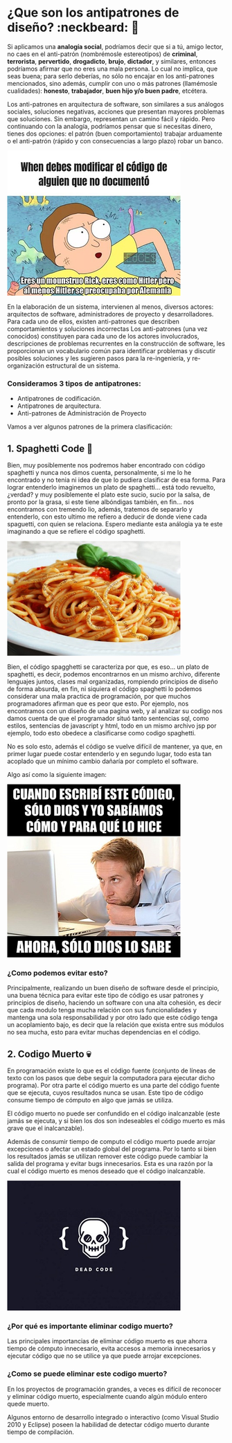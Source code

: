 # ¿Que son los antipatrones de diseño? :neckbeard: :ghost:

Si aplicamos una **analogía social**, podríamos decir que si a tú, amigo lector, no caes en el anti-patrón (nombrémosle estereotipos) de **criminal**, **terrorista**, **pervertido**, **drogadicto**, **brujo**, **dictador**, y similares, entonces podríamos afirmar que no eres una mala persona. Lo cual no implica, que seas buena; para serlo deberías, no sólo no encajar en los anti-patrones mencionados, sino además, cumplir con uno o más patrones (llamémosle cualidades): **honesto**, **trabajador**, **buen hijo y/o buen padre**, etcétera.

Los anti-patrones en arquitectura de software, son similares a sus análogos sociales, soluciones negativas, acciones que presentan mayores problemas que soluciones. Sin embargo, representan un camino fácil y rápido. Pero continuando con la analogía, podríamos pensar que si necesitas dinero, tienes dos opciones: el patrón (buen comportamiento) trabajar arduamente o el anti-patrón (rápido y con consecuencias a largo plazo) robar un banco.

![morty](images/present.jpg)


En la elaboración de un sistema, intervienen al menos, diversos actores: arquitectos de software, administradores de proyecto y desarrolladores. Para cada uno de ellos, existen anti-patrones que describen comportamientos y soluciones incorrectas Los anti-patrones (una vez conocidos) constituyen para cada uno de los actores involucrados, descripciones de problemas recurrentes en la construcción de software, les proporcionan un vocabulario común para identificar problemas y discutir posibles soluciones y les sugieren pasos para la re-ingeniería, y re-organización estructural de un sistema.

### Consideramos 3 tipos de antipatrones: 
- Antipatrones de codificación.
- Antipatrones de arquitectura.
- Anti-patrones de Administración de Proyecto

Vamos a ver algunos patrones de la primera clasificación:
## 1.  Spaghetti Code :spaghetti:
Bien, muy posiblemente nos podremos haber encontrado con código spaghetti y nunca nos dimos cuenta, personalmente, si me lo he encontrado y no tenia ni idea de que lo pudiera clasificar de esa forma. Para lograr entenderlo imaginemos un plato de spaghetti... está todo revuelto, ¿verdad? y muy posiblemente el plato este sucio, sucio por la salsa, de pronto por la grasa, si este tiene albóndigas también, en fin... nos encontramos con tremendo lio, además, tratemos de separarlo y entenderlo, con esto ultimo me refiero a deducir de donde viene cada spaguetti, con quien se relaciona. Espero mediante esta análogia ya te este imaginando a que se refiere el código spaghetti.

![morty](images/spa.jpg)

Bien, el código spagghetti se caracteriza por que, es eso... un plato de spaghetti, es decir, podemos encontrarnos en un mismo archivo, diferente lenguajes juntos, clases mal organizadas, rompiendo principios de diseño de forma absurda, en fin, ni siquiera el código spaghetti lo podemos considerar una mala practica de programación, por que muchos programadores afirman que es peor que esto. Por ejemplo, nos encontramos con un diseño de una pagina web, y al analizar su codigo nos damos cuenta de que el programador situó tanto sentencias sql, como estilos, sentencias de javascript y html, todo en un mismo archivo jsp por ejemplo, todo esto obedece a clasificarse como codigo spaghetti.

No es solo esto, además el código se vuelve difícil de mantener, ya que, en primer lugar puede costar entenderlo y en segundo lugar, todo esta tan acoplado que un mínimo cambio dañaría por completo el software.

Algo así como la siguiente imagen:

![morty](images/spa2.jpg)

### ¿Como podemos evitar esto?

Principalmente, realizando un buen diseño de software desde el principio, una buena técnica para evitar este tipo de código es usar patrones y principios de diseño, haciendo un software con una alta cohesión, es decir que cada modulo tenga mucha relación con sus funcionalidades y mantenga una sola responsabilidad y por otro lado que este código tenga un acoplamiento bajo, es decir que la relación que exista entre sus módulos no sea mucha, esto para evitar muchas dependencias en el código.

## 2. Codigo Muerto :skull:

En programación existe lo que es el código fuente (conjunto de líneas de texto con los pasos que debe seguir la computadora para ejecutar dicho programa). Por otra parte el código muerto es una parte del código fuente que se ejecuta, cuyos resultados nunca se usan. Este tipo de código consume tiempo de cómputo en algo que jamás se utiliza.

El código muerto no puede ser confundido en el código inalcanzable (este jamás se ejecuta, y si bien los dos son indeseables el código muerto es más grave que el inalcanzable).

Además de consumir tiempo de computo el código muerto puede arrojar excepciones o afectar un estado global del programa. Por lo tanto si bien los resultados jamás se utilizan remover este código puede cambiar la salida del programa y evitar bugs innecesarios. Esta es una razón por la cual el código muerto es menos deseado que el código inalcanzable.

![dc](images/dc.jpg)

### ¿Por qué es importante eliminar codigo muerto?

Las principales importancias de eliminar código muerto es que ahorra tiempo de cómputo innecesario, evita accesos a memoria innecesarios y ejecutar código que no se utilice ya que puede arrojar excepciones.

### ¿Como se puede eliminar este codigo muerto?

En los proyectos de programación grandes, a veces es difícil de reconocer y eliminar código muerto, especialmente cuando algún módulo entero quede muerto.

Algunos entorno de desarrollo integrado o interactivo (como Visual Studio 2010 y Eclipse) poseen la habilidad de detectar código muerto durante tiempo de compilación.
